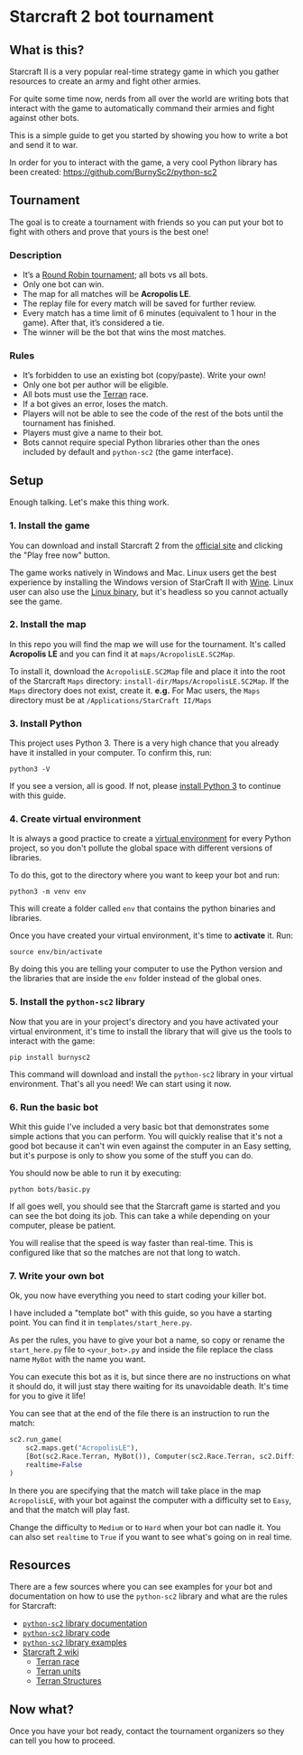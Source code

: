 # Starcraft 2 bot tournament

## What is this?

Starcraft II is a very popular real-time strategy game in which you gather resources to create an army and fight other armies.

For quite some time now, nerds from all over the world are writing bots that interact with the game to automatically command their armies and fight against other bots.

This is a simple guide to get you started by showing you how to write a bot and send it to war.

In order for you to interact with the game, a very cool Python library has been created: https://github.com/BurnySc2/python-sc2

## Tournament

The goal is to create a tournament with friends so you can put your bot to fight with others and prove that yours is the best one!

### Description

- It’s a [Round Robin tournament](https://en.wikipedia.org/wiki/Round-robin_tournament); all bots vs all bots.
- Only one bot can win.
- The map for all matches will be **Acropolis LE**.
- The replay file for every match will be saved for further review.
- Every match has a time limit of 6 minutes (equivalent to 1 hour in the game). After that, it’s considered a tie.
- The winner will be the bot that wins the most matches.

### Rules

- It’s forbidden to use an existing bot (copy/paste). Write your own!
- Only one bot per author will be eligible.
- All bots must use the [Terran](https://starcraft.fandom.com/wiki/Terran) race.
- If a bot gives an error, loses the match.
- Players will not be able to see the code of the rest of the bots until the tournament has finished.
- Players must give a name to their bot.
- Bots cannot require special Python libraries other than the ones included by default and `python-sc2` (the game interface).

## Setup

Enough talking. Let's make this thing work.

### 1. Install the game

You can download and install Starcraft 2 from the [official site](https://starcraft2.com/) and clicking the "Play free now" button.

The game works natively in Windows and Mac. Linux users get the best experience by installing the Windows version of StarCraft II with [Wine](https://www.winehq.org/). Linux user can also use the [Linux binary](https://github.com/Blizzard/s2client-proto#downloads), but it's headless so you cannot actually see the game.

### 2. Install the map

In this repo you will find the map we will use for the tournament. It's called **Acropolis LE** and you can find it at `maps/AcropolisLE.SC2Map`.

To install it, download the `AcropolisLE.SC2Map` file and place it into the root of the Starcraft `Maps` directory: `install-dir/Maps/AcropolisLE.SC2Map`.
If the `Maps` directory does not exist, create it.
**e.g.** For Mac users, the `Maps` directory must be at `/Applications/StarCraft II/Maps`

### 3. Install Python

This project uses Python 3. There is a very high chance that you already have it installed in your computer.
To confirm this, run:

`python3 -V`

If you see a version, all is good. If not, please [install Python 3](https://www.python.org/downloads/) to continue with this guide.

### 4. Create virtual environment

It is always a good practice to create a [virtual environment](https://docs.python.org/3/tutorial/venv.html) for every Python project, so you don't pollute the global space with different versions of libraries.

To do this, got to the directory where you want to keep your bot and run:

`python3 -m venv env`

This will create a folder called `env` that contains the python binaries and libraries.

Once you have created your virtual environment, it's time to **activate** it. Run:

`source env/bin/activate`

By doing this you are telling your computer to use the Python version and the libraries that are inside the `env` folder instead of the global ones.

### 5. Install the `python-sc2` library

Now that you are in your project's directory and you have activated your virtual environment, it's time to install the library that will give us the tools to interact with the game:

`pip install burnysc2`

This command will download and install the `python-sc2` library in your virtual environment. That's all you need! We can start using it now.

### 6. Run the basic bot

Whit this guide I've included a very basic bot that demonstrates some simple actions that you can perform. You will quickly realise that it's not a good bot because it can't win even against the computer in an Easy setting, but it's purpose is only to show you some of the stuff you can do.

You should now be able to run it by executing:

`python bots/basic.py`

If all goes well, you should see that the Starcraft game is started and you can see the bot doing its job. This can take a while depending on your computer, please be patient.

You will realise that the speed is way faster than real-time. This is configured like that so the matches are not that long to watch.

### 7. Write your own bot

Ok, you now have everything you need to start coding your killer bot.

I have included a "template bot" with this guide, so you have a starting point. You can find it in `templates/start_here.py`.

As per the rules, you have to give your bot a name, so copy or rename the `start_here.py` file to `<your_bot>.py` and inside the file replace the class name `MyBot` with the name you want.

You can execute this bot as it is, but since there are no instructions on what it should do, it will just stay there waiting for its unavoidable death. It's time for you to give it life!

You can see that at the end of the file there is an instruction to run the match:

``` python
sc2.run_game(
    sc2.maps.get("AcropolisLE"),
    [Bot(sc2.Race.Terran, MyBot()), Computer(sc2.Race.Terran, sc2.Difficulty.Easy)],
    realtime=False
)
```

In there you are specifying that the match will take place in the map `AcropolisLE`, with your bot against the computer with a difficulty set to `Easy`, and that the match will play fast.

Change the difficulty to `Medium` or to `Hard` when your bot can nadle it. You can also set `realtime` to `True` if you want to see what's going on in real time.

## Resources

There are a few sources where you can see examples for your bot and documentation on how to use the `python-sc2` library and what are the rules for Starcraft:

- [`python-sc2` library documentation](https://burnysc2.github.io/python-sc2/docs/index.html)
- [`python-sc2` library code](https://github.com/BurnySc2/python-sc2)
- [`python-sc2` library examples](https://github.com/BurnySc2/python-sc2/tree/develop/examples)
- [Starcraft 2 wiki](https://starcraft.fandom.com/wiki/StarCraft_Wiki)
  - [Terran race](https://starcraft.fandom.com/wiki/Terran)
  - [Terran units](https://starcraft.fandom.com/wiki/List_of_StarCraft_II_units#Units)
  - [Terran Structures](https://starcraft.fandom.com/wiki/List_of_StarCraft_II_units#Structures)

## Now what?

Once you have your bot ready, contact the tournament organizers so they can tell you how to proceed.
